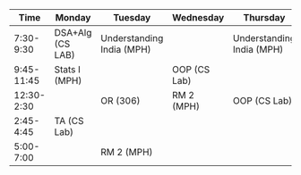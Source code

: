 | Time       | Monday           | Tuesday                   | Wednesday    | Thursday                  | Friday           |
| ---------- | ---------------- | ------------------------- | ------------ | ------------------------- | ---------------- |
| 7:30-9:30  | DSA+Alg (CS LAB) | Understanding India (MPH) |              | Understanding India (MPH) | DSA+Alg (CS LAB) |
| 9:45-11:45 | Stats I (MPH)    |                           | OOP (CS Lab) |                           | Stats I (MPH)    |
| 12:30-2:30 |                  | OR (306)                  | RM 2 (MPH)   | OOP (CS Lab)              | OR (306)         |
| 2:45-4:45  | TA (CS Lab)      |                           |              |                           | TA (314)         |
| 5:00-7:00  |                  | RM 2 (MPH)                |              |                           |                  |
